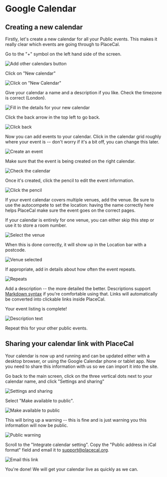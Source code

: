 # Google Calendar

## Creating a new calendar

Firstly, let's create a new calendar for all your Public events. This makes it really clear which events are going through to PlaceCal.

Go to the "+" symbol on the left hand side of the screen.

![Add other calendars button](/assets/google-calendar/01.png)

Click on "New calendar"

![Click on "New Calendar"](/assets/google-calendar/02.png)

Give your calendar a name and a description if you like. Check the timezone is correct (London).

![Fill in the details for your new calendar](/assets/google-calendar/03.png)

Click the back arrow in the top left to go back.

![Click back](/assets/google-calendar/04.png)

Now you can add events to your calendar. Click in the calendar grid roughly where your event is -- don't worry if it's a bit off, you can change this later.

![Create an event](/assets/google-calendar/05.png)

Make sure that the event is being created on the right calendar.

![Check the calendar](/assets/google-calendar/06.png)

Once it's created, click the pencil to edit the event information.

![Click the pencil](/assets/google-calendar/07.png)

If your event calendar covers multiple venues, add the venue. Be sure to use the autocompete to set the location: having the name correctly here helps PlaceCal make sure the event goes on the correct pages.

If your calendar is entirely for one venue, you can either skip this step or use it to store a room number.

![Select the venue](/assets/google-calendar/08.png)

When this is done correctly, it will show up in the Location bar with a postcode.

![Venue selected](/assets/google-calendar/09.png)

If appropriate, add in details about how often the event repeats.

![Repeats](/assets/google-calendar/10.png)

Add a description -- the more detailed the better. Descriptions support [Markdown syntax](https://www.markdownguide.org/cheat-sheet) if you're comfortable using that. Links will automatically be converted into clickable links inside PlaceCal.

Your event listing is complete!

![Description text](/assets/google-calendar/11.png)

Repeat this for your other public events.

## Sharing your calendar link with PlaceCal

Your calendar is now up and running and can be updated either with a desktop browser, or using the Google Calendar phone or tablet app. Now you need to share this information with us so we can import it into the site.

Go back to the main screen, click on the three vertical dots next to your calendar name, and click "Settings and sharing"

![Settings and sharing](/assets/google-calendar/12.png)

Select "Make available to public".

![Make available to public](/assets/google-calendar/13.png)

This will bring up a warning -- this is fine and is just warning you this information will now be public.

![Public warning](/assets/google-calendar/14.png)

Scroll to the "Integrate calendar setting". Copy the "Public address in iCal format" field and email it to [support@placecal.org](mailto:support@placecal.org).

![Email this link](/assets/google-calendar/15.png)

You're done! We will get your calendar live as quickly as we can.



